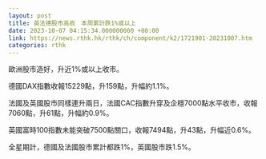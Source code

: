 ```yaml
---
layout: post
title: 英法德股市高收　本周累計跌1%或以上
date: 2023-10-07 04:15:34.000000000 +08:00
link: https://news.rthk.hk/rthk/ch/component/k2/1721901-20231007.htm
categories: rthk
---
```


歐洲股市造好，升近1%或以上收市。

德國DAX指數收報15229點，升159點，升幅約1.1%。

法國及英國股市同樣連升兩日，法國CAC指數升穿及企穩7000點水平收市，收報7060點，升61點，升幅約0.9%。

英國富時100指數未能突破7500點關口，收報7494點，升43點，升幅近0.6%。

全星期計，德國及法國股市累計都跌1%，英國股市跌1.5%。
